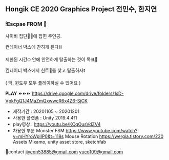 ## Hongik CE 2020 Graphics Project 전민수, 한지연

### 🕯Escpae FROM 🔦
사이비 집단🧟‍♂️에 잡힌 주인공.

컨테이너 박스에 갇히게 된다⛓

제한된 시간⏱ 안에 안전하게 탈출하는 것이 목표👣

컨테이너 박스에서 힌트🔑를 찾고 탈출하자❗️


( 맥, 윈도우 모두 플레이하실 수 있어요 )

**PLAY** ⏩⏩⏩ https://drive.google.com/drive/folders/1sD-VpkFgQ1J4MaZmQxwwcR6x4Z6-SjCK

- 제작기간 : 20201105 ~ 20201201
- 사용한 플랫폼 : Unity 2019.4.4f1
- play영상 : https://youtu.be/KCqOusVdZV4
- 차용한 부분
Monster FSM  https://www.youtube.com/watch?v=mHYroWpIIP0&t=118s
Mouse Rotation  https://wergia.tistory.com/230
Assets  Mixamo, unity asset store, sketchfab

🔗contact
jiyeon53885@gmail.com
yuco109@gmail.com
